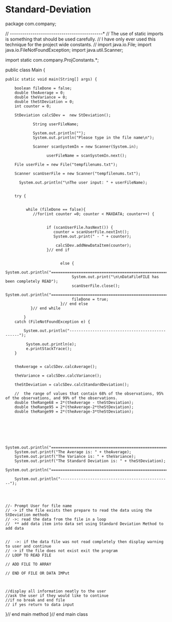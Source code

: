 # Standard-Deviation
package com.company;

// ---------*---------*---------*---------*---------*
// The use of static imports is something that should be used carefully.
// I have only ever used this technique for the project wide constants.
//
import java.io.File;
import java.io.FileNotFoundException;
import java.util.Scanner;

import static com.company.ProjConstants.*;

public class Main {

    public static void main(String[] args) {

        boolean fileDone = false;
        double theAverage = 0;
        double theVariance = 0;
        double theStDeviation = 0;
        int counter = 0;

        StDeviation calcSDev =  new StDeviation();

                String userFileName;

                System.out.println("");
                System.out.println("Please type in the file name\n");

                Scanner scanSystemIn = new Scanner(System.in);

                      userFileName = scanSystemIn.next();

        File userFile = new File("tempfilenums.txt");

        Scanner scanUserFile = new Scanner("tempfilenums.txt");

          System.out.println("\nThe user input: " + userFileName);


        try {


             while (fileDone == false){
                //for(int counter =0; counter < MAXDATA; counter++) {


                      if (scanUserFile.hasNext()) {
                         counter = scanUserFile.nextInt();
                         System.out.print(" - " + counter);

                          calcSDev.addNewDataItem(counter);
                      }// end if


                            else {
                                 System.out.println("==================================================================\n");
                                 System.out.print("\n\nDataFileFILE has been completely READ");
                                 scanUserFile.close();
                                 System.out.println("==================================================================\n");
                                 fileDone = true;
                            }// end else
               }// end while

            }
        catch (FileNotFoundException e) {

            System.out.println("------------------------------------------------");

             System.out.println(e);
             e.printStackTrace();
        }


        theAverage = calcSDev.calcAverage();

        theVariance = calcSDev.calcVariance();

        theStDeviation = calcSDev.calcStandardDeviation();

        //  the range of values that contain 68% of the observations, 95% of the observations, and 99% of the observations.
        double theRange68 = 2*(theAverage - theStDeviation);
        double theRange95 = 2*(theAverage-2*theStDeviation);
        double theRange99 = 2*(theAverage-3*theStDeviation);






        System.out.println("==================================================================\n");
        System.out.printf("The Average is: " + theAverage);
        System.out.printf("The Variance is: " + theVariance);
        System.out.printf("The Standard Deviation is: " + theStDeviation);
        System.out.println("==================================================================\n");

        System.out.println("------------------------------------------------");




    //- Prompt User for file name
    // -> if the file exists then prepare to read the data using the StDeviation methods
    // ->: read the data from the file in a loop
    //  ** add data item into data set using Standard Deviation Method to add data


    //  ->: if the data file was not read completely then display warning to user and continue
    // -> if the file does not exist exit the program
    // LOOP TO READ FILE

    // ADD FILE TO ARRAY

    // END OF FILE OR DATA IMPut



    //display all information neatly to the user
    //ask the user if they would like to continue
    //if no break and end file
    // if yes return to data input

}// end main method
}// end main class
